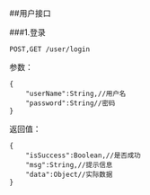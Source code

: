 ##用户接口


###1.登录

```
POST,GET /user/login
```

参数：

```
{
    "userName":String,//用户名
    "password":String//密码
}
```

返回值：

```
{
    "isSuccess":Boolean,//是否成功
    "msg":String,//提示信息
    "data":Object//实际数据
}
```
